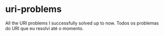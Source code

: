 # uri-problems
All the URI problems I successfully solved up to now. Todos os problemas do URI que eu resolvi até o momento.
